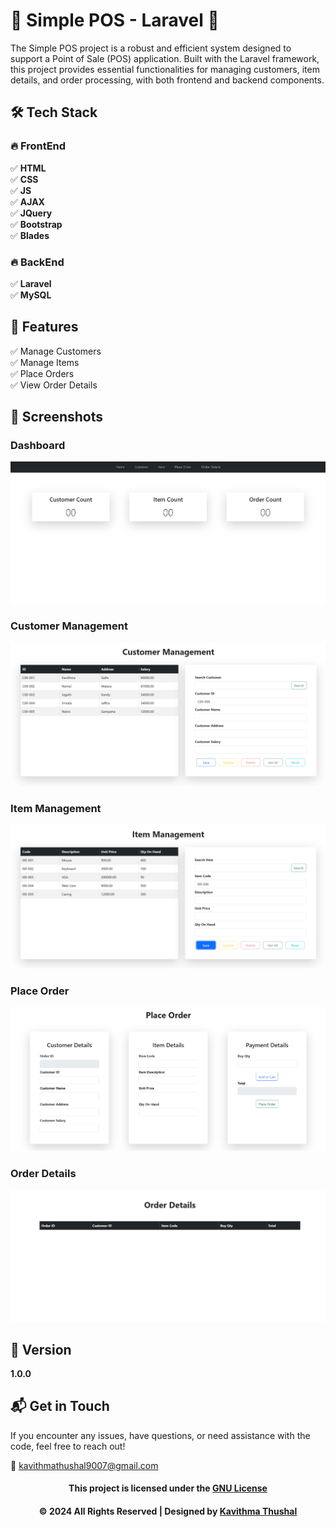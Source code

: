 # 🌟 Simple POS - Laravel 🌟

The Simple POS project is a robust and efficient system designed to support a Point of Sale (POS) application. Built
with the Laravel framework, this project provides essential functionalities for managing customers, item details, and
order processing, with both frontend and backend components.

## 🛠️ Tech Stack

### 🔥 FrontEnd

✅ **HTML**<br/>
✅ **CSS**<br/>
✅ **JS**<br/>
✅ **AJAX**<br/>
✅ **JQuery**<br/>
✅ **Bootstrap**<br/>
✅ **Blades**<br/>

### 🔥 BackEnd

✅ **Laravel**<br/>
✅ **MySQL**<br/>

## 🚀 Features

✅ Manage Customers<br/>
✅ Manage Items<br/>
✅ Place Orders<br/>
✅ View Order Details<br/>

## 📸 Screenshots

### Dashboard

<img src="public/assets/ss/dashboard.png">

### Customer Management

<img src="public/assets/ss/customer_management.png">

### Item Management

<img src="public/assets/ss/item_management.png">

### Place Order

<img src="public/assets/ss/place_order.png">

### Order Details

<img src="public/assets/ss/order_details.png">

## 📝 Version

**1.0.0**

## 📬 Get in Touch

If you encounter any issues, have questions, or need assistance with the code, feel free to reach out!

📧 [kavithmathushal9007@gmail.com](mailto:kavithmathushal9007@gmail.com)

<div align="center">

#### This project is licensed under the [GNU License](LICENSE)

#### © 2024 All Rights Reserved | Designed by [Kavithma Thushal](https://github.com/Kavithma-Thushal)

</div>

